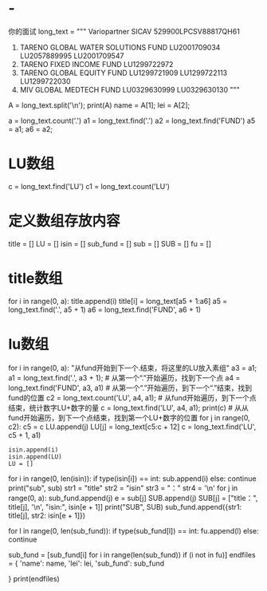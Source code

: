 # -
你的面试
long_text = """
Variopartner SICAV
529900LPCSV88817QH61
1. TARENO GLOBAL WATER SOLUTIONS FUND
LU2001709034
LU2057889995
LU2001709547
2. TARENO FIXED INCOME FUND
LU1299722972
3. TARENO GLOBAL EQUITY FUND
LU1299721909
LU1299722113
LU1299722030
4. MIV GLOBAL MEDTECH FUND
LU0329630999
LU0329630130
"""

A = long_text.split('\n');
print(A)
name = A[1];
lei = A[2];

a = long_text.count('.')
a1 = long_text.find('.')
a2 = long_text.find('FUND')
a5 = a1;
a6 = a2;

# LU数组
c = long_text.find('LU')
c1 = long_text.count('LU')

# 定义数组存放内容
title = []
LU = []
isin = []
sub_fund = []
sub = []
SUB = []
fu = []
# title数组

for i in range(0, a):
    title.append(i)
    title[i] = long_text[a5 + 1:a6]
    a5 = long_text.find('.', a5 + 1)
    a6 = long_text.find('FUND', a6 + 1)

# lu数组

for i in range(0, a):
    "从fund开始到下一个.结束，将这里的LU放入素组"
    a3 = a1;
    a1 = long_text.find('.', a3 + 1);
    # 从第一个“.”开始遍历，找到下一个点
    a4 = long_text.find('FUND', a3, a1)
    # 从第一个“.”开始遍历，到下一个“.”结束，找到fund的位置
    c2 = long_text.count('LU', a4, a1);
    # 从fund开始遍历，到下一个点结束，统计数字LU+数字的量
    c = long_text.find('LU', a4, a1);
    print(c)
    # 从从fund开始遍历，到下一个点结束，找到第一个LU+数字的位置
    for j in range(0, c2):
        c5 = c
        LU.append(j)
        LU[j] = long_text[c5:c + 12]
        c = long_text.find('LU', c5 + 1, a1)

    isin.append(i)
    isin.append(LU)
    LU = []

for i in range(0, len(isin)):
    if type(isin[i]) == int:
        sub.append(i)
    else:
        continue
print("sub", sub)
str1 = "title"
str2 = "isin"
str3 = "："
str4 = '\n'
for j in range(0, a):
    sub_fund.append(j)
    e = sub[j]
    SUB.append(j)
    SUB[j] = ["title：", title[j], '\n', "isin:", isin[e + 1]]
    print("SUB", SUB)
    sub_fund.append({str1: title[j], str2: isin[e + 1]})

for l in range(0, len(sub_fund)):
    if type(sub_fund[l]) == int:
        fu.append(l)
    else:
        continue

sub_fund = [sub_fund[i] for i in range(len(sub_fund)) if (i not in fu)]
endfiles = {
    'name': name,
    'lei': lei,
    'sub_fund': sub_fund

}
print(endfiles)
